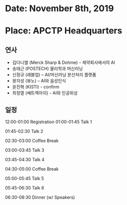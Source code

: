 # Date: November 8th, 2019
# Place: APCTP Headquarters

## 연사
* 김다니엘 (Merck Sharp & Dohme) - 제약회사에서의 AI 
* 송태근 (POSTECH) 물리학과 머신러닝
* 신정규 (래블업) – AI/머신러닝 분산처리 플랫폼 
* 왕지성 (뷰노) – AI와 음성인식
* 윤진혁 (KISTI) - confirm
* 최정열 (쎄트렉아이) - AI와 인공위성 

## 일정
12:00-01:00 Registration
01:00-01:45 Talk 1

01:45-02:30 Talk 2

02:30-03:00 Coffee Break

03:00-03:45 Talk 3

03:45-04:30 Talk 4

04:30-05:00 Coffee Break

05:00-05:45 Talk 5

05:45-06:30 Talk 6

06:30-08:30 Dinner (w/ Speakers)

